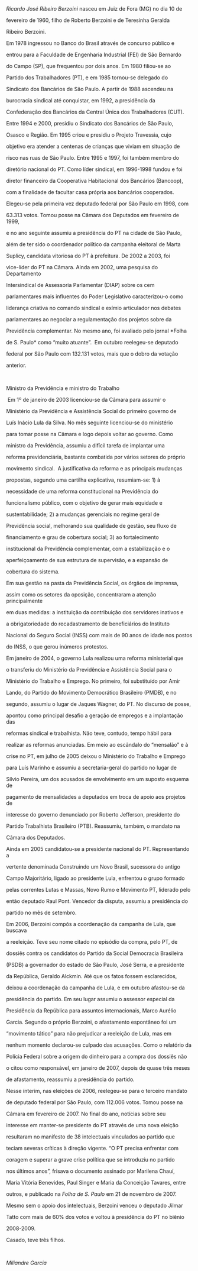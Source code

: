

 



*Ricardo José Ribeiro Berzoini* nasceu em Juiz de Fora (MG) no dia 10 de

fevereiro de 1960, filho de Roberto Berzoini e de Teresinha Geralda

Ribeiro Berzoini.



Em 1978 ingressou no Banco do Brasil através de concurso público e

entrou para a Faculdade de Engenharia Industrial (FEI) de São Bernardo

do Campo (SP), que frequentou por dois anos. Em 1980 filiou-se ao

Partido dos Trabalhadores (PT), e em 1985 tornou-se delegado do

Sindicato dos Bancários de São Paulo. A partir de 1988 ascendeu na

burocracia sindical até conquistar, em 1992, a presidência da

Confederação dos Bancários da Central Única dos Trabalhadores (CUT).

Entre 1994 e 2000, presidiu o Sindicato dos Bancários de São Paulo,

Osasco e Região. Em 1995 criou e presidiu o Projeto Travessia, cujo

objetivo era atender a centenas de crianças que viviam em situação de

risco nas ruas de São Paulo. Entre 1995 e 1997, foi também membro do

diretório nacional do PT. Como líder sindical, em 1996-1998 fundou e foi

diretor financeiro da Cooperativa Habitacional dos Bancários (Bancoop),

com a finalidade de facultar casa própria aos bancários cooperados.



Elegeu-se pela primeira vez deputado federal por São Paulo em 1998, com

63.313 votos. Tomou posse na Câmara dos Deputados em fevereiro de 1999,

e no ano seguinte assumiu a presidência do PT na cidade de São Paulo,

além de ter sido o coordenador político da campanha eleitoral de Marta

Suplicy, candidata vitoriosa do PT à prefeitura. De 2002 a 2003, foi

vice-líder do PT na Câmara. Ainda em 2002, uma pesquisa do Departamento

Intersindical de Assessoria Parlamentar (DIAP) sobre os cem

parlamentares mais influentes do Poder Legislativo caracterizou-o como

liderança criativa no comando sindical e exímio articulador nos debates

parlamentares ao negociar a regulamentação dos projetos sobre da

Previdência complementar. No mesmo ano, foi avaliado pelo jornal *Folha

de S. Paulo* como “muito atuante”.  Em outubro reelegeu-se deputado

federal por São Paulo com 132.131 votos, mais que o dobro da votação

anterior.



 



Ministro da Previdência e ministro do Trabalho



 Em 1º de janeiro de 2003 licenciou-se da Câmara para assumir o

Ministério da Previdência e Assistência Social do primeiro governo de

Luís Inácio Lula da Silva. No mês seguinte licenciou-se do ministério

para tomar posse na Câmara e logo depois voltar ao governo. Como

ministro da Previdência, assumiu a difícil tarefa de implantar uma

reforma previdenciária, bastante combatida por vários setores do próprio

movimento sindical.  A justificativa da reforma e as principais mudanças

propostas, segundo uma cartilha explicativa, resumiam-se: 1) à

necessidade de uma reforma constitucional na Previdência do

funcionalismo público, com o objetivo de gerar mais equidade e

sustentabilidade; 2) a mudanças gerenciais no regime geral de

Previdência social, melhorando sua qualidade de gestão, seu fluxo de

financiamento e grau de cobertura social; 3) ao fortalecimento

institucional da Previdência complementar, com a estabilização e o

aperfeiçoamento de sua estrutura de supervisão, e a expansão de

cobertura do sistema.



Em sua gestão na pasta da Previdência Social, os órgãos de imprensa,

assim como os setores da oposição, concentraram a atenção principalmente

em duas medidas: a instituição da contribuição dos servidores inativos e

a obrigatoriedade do recadastramento de beneficiários do Instituto

Nacional do Seguro Social (INSS) com mais de 90 anos de idade nos postos

do INSS, o que gerou inúmeros protestos.



Em janeiro de 2004, o governo Lula realizou uma reforma ministerial que

o transferiu do Ministério da Previdência e Assistência Social para o

Ministério do Trabalho e Emprego. No primeiro, foi substituído por Amir

Lando, do Partido do Movimento Democrático Brasileiro (PMDB), e no

segundo, assumiu o lugar de Jaques Wagner, do PT. No discurso de posse,

apontou como principal desafio a geração de empregos e a implantação das

reformas sindical e trabalhista. Não teve, contudo, tempo hábil para

realizar as reformas anunciadas. Em meio ao escândalo do “mensalão” e à

crise no PT, em julho de 2005 deixou o Ministério do Trabalho e Emprego

para Luís Marinho e assumiu a secretaria-geral do partido no lugar de

Sílvio Pereira, um dos acusados de envolvimento em um suposto esquema de

pagamento de mensalidades a deputados em troca de apoio aos projetos de

interesse do governo denunciado por Roberto Jefferson, presidente do

Partido Trabalhista Brasileiro (PTB). Reassumiu, também, o mandato na

Câmara dos Deputados.



Ainda em 2005 candidatou-se a presidente nacional do PT. Representando a

vertente denominada Construindo um Novo Brasil, sucessora do antigo

Campo Majoritário, ligado ao presidente Lula, enfrentou o grupo formado

pelas correntes Lutas e Massas, Novo Rumo e Movimento PT, liderado pelo

então deputado Raul Pont. Vencedor da disputa, assumiu a presidência do

partido no mês de setembro.



Em 2006, Berzoini compôs a coordenação da campanha de Lula, que buscava

a reeleição. Teve seu nome citado no episódio da compra, pelo PT, de

dossiês contra os candidatos do Partido da Social Democracia Brasileira

(PSDB) a governador do estado de São Paulo, José Serra, e a presidente

da República, Geraldo Alckmin. Até que os fatos fossem esclarecidos,

deixou a coordenação da campanha de Lula, e em outubro afastou-se da

presidência do partido. Em seu lugar assumiu o assessor especial da

Presidência da República para assuntos internacionais, Marco Aurélio

Garcia. Segundo o próprio Berzoini, o afastamento espontâneo foi um

“movimento tático” para não prejudicar a reeleição de Lula, mas em

nenhum momento declarou-se culpado das acusações. Como o relatório da

Polícia Federal sobre a origem do dinheiro para a compra dos dossiês não

o citou como responsável, em janeiro de 2007, depois de quase três meses

de afastamento, reassumiu a presidência do partido.



Nesse ínterim, nas eleições de 2006, reelegeu-se para o terceiro mandato

de deputado federal por São Paulo, com 112.006 votos. Tomou posse na

Câmara em fevereiro de 2007. No final do ano, notícias sobre seu

interesse em manter-se presidente do PT através de uma nova eleição

resultaram no manifesto de 38 intelectuais vinculados ao partido que

teciam severas críticas à direção vigente. “O PT precisa enfrentar com

coragem e superar a grave crise política que se introduziu no partido

nos últimos anos”, frisava o documento assinado por Marilena Chauí,

Maria Vitória Benevides, Paul Singer e Maria da Conceição Tavares, entre

outros, e publicado na *Folha de S. Paulo* em 21 de novembro de 2007.

Mesmo sem o apoio dos intelectuais, Berzoini venceu o deputado Jilmar

Tatto com mais de 60% dos votos e voltou à presidência do PT no biênio

2008-2009.



Casado, teve três filhos.



 



*Miliandre Garcia*



 



 



